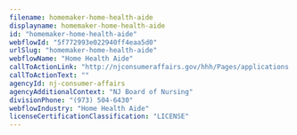 ```yaml
---
filename: homemaker-home-health-aide
displayname: homemaker-home-health-aide
id: "homemaker-home-health-aide"
webflowId: "5f772993e022940ff4eaa5d0"
urlSlug: "homemaker-home-health-aide"
webflowName: "Home Health Aide"
callToActionLink: "http://njconsumeraffairs.gov/hhh/Pages/applications.aspx"
callToActionText: ""
agencyId: nj-consumer-affairs
agencyAdditionalContext: "NJ Board of Nursing"
divisionPhone: "(973) 504-6430"
webflowIndustry: "Home Health Aide"
licenseCertificationClassification: "LICENSE"
---
```

